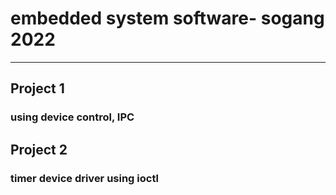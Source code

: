 # embedded system software- sogang 2022
-------------------------------

## Project 1
### using device control, IPC
## Project 2
### timer device driver using ioctl 
